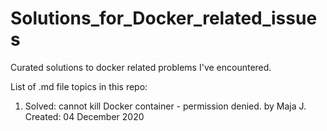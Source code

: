 # Solutions_for_Docker_related_issues
Curated solutions to docker related problems I've encountered.

List of .md file topics in this repo:

1. Solved: cannot kill Docker container - permission denied. by Maja J. Created: 04 December 2020 

